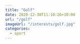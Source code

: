 ```yaml
---
title: "Golf"
date: 2020-12-30T11:10:26+10:00
url: "/golf"
imageUrl: "/interests/golf.jpg"
categories:
  - sport
---
```

